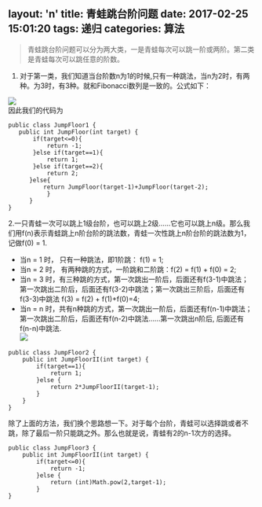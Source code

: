 layout: 'n'
title: 青蛙跳台阶问题
date: 2017-02-25 15:01:20
tags: 递归
categories: 算法
---
>青蛙跳台阶问题可以分为两大类，一是青蛙每次可以跳一阶或两阶。第二类是青蛙每次可以跳任意的阶数。  

1. 对于第一类，我们知道当台阶数n为1的时候,只有一种跳法，当n为2时，有两种。为3时，有3种。就和Fibonacci数列是一致的。公式如下：  

![](http://oc6shen8h.bkt.clouddn.com/fib.jpg)  
因此我们的代码为

    public class JumpFloor1 {
       public int JumpFloor(int target) {
           if(target<=0){
               return -1;
           }else if(target==1){
               return 1;
           }else if(target==2){
               return 2;
          }else{
              return JumpFloor(target-1)+JumpFloor(target-2);
               }
          }
    }
 
 2.一只青蛙一次可以跳上1级台阶，也可以跳上2级……它也可以跳上n级。那么我们用f(n)表示青蛙跳上n阶台阶的跳法数，青蛙一次性跳上n阶台阶的跳法数为1，记做f(0) = 1.  

* 当n = 1 时， 只有一种跳法，即1阶跳： f(1) = 1;
*  当n = 2 时， 有两种跳的方式，一阶跳和二阶跳：f(2) = f(1) + f(0) = 2;
* 当n = 3 时，有三种跳的方式，第一次跳出一阶后，后面还有f(3-1)中跳法； 第一次跳出二阶后，后面还有f(3-2)中跳法；第一次跳出三阶后，后面还有f(3-3)中跳法
        f(3) = f(2) + f(1)+f(0)=4;
* 当n = n 时，共有n种跳的方式，第一次跳出一阶后，后面还有f(n-1)中跳法； 第一次跳出二阶后，后面还有f(n-2)中跳法......第一次跳出n阶后, 后面还有                f(n-n)中跳法.   
![](http://oc6shen8h.bkt.clouddn.com/fib2.jpg)  

```
public class JumpFloor2 {
    public int JumpFloorII(int target) {
        if(target==1){
            return 1;
        }else {
            return 2*JumpFloorII(target-1);
        }
    }
}
```
除了上面的方法，我们换个思路想一下。对于每个台阶，青蛙可以选择跳或者不跳，除了最后一阶只能跳之外。那么也就是说，青蛙有2的n-1次方的选择。  
```
public class JumpFloor3 {
    public int JumpFloorII(int target) {
        if(target<=0){
            return -1;
        }else {
            return (int)Math.pow(2,target-1);
        }
}
```